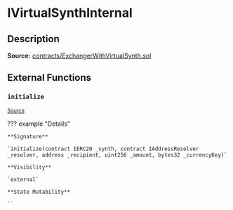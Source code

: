 # IVirtualSynthInternal

## Description

**Source:** [contracts/ExchangerWithVirtualSynth.sol](https://github.com/Synthetixio/synthetix/tree/v2.51.0-alpha/contracts/ExchangerWithVirtualSynth.sol)

## External Functions

### `initialize`

<sub>[Source](https://github.com/Synthetixio/synthetix/tree/v2.51.0-alpha/contracts/ExchangerWithVirtualSynth.sol#L12)</sub>

??? example "Details"

    **Signature**

    `initialize(contract IERC20 _synth, contract IAddressResolver _resolver, address _recipient, uint256 _amount, bytes32 _currencyKey)`

    **Visibility**

    `external`

    **State Mutability**

    ``
